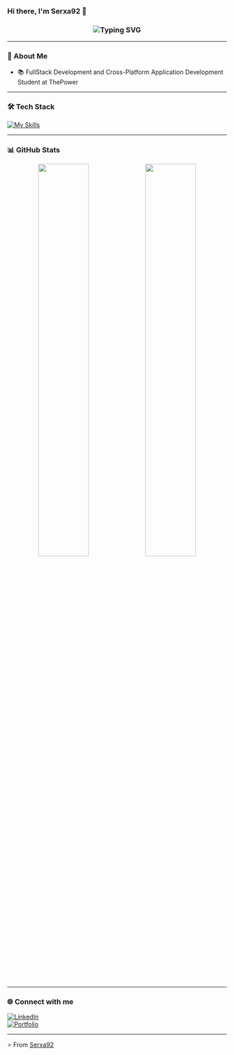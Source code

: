 ### Hi there, I'm Serxa92 👋

<!-- Typing effect -->
<h3 align="center">
  <img src="https://readme-typing-svg.herokuapp.com?font=Fira+Code&size=22&pause=1000&color=F70000&center=true&vCenter=true&multiline=true&width=600&height=60&lines=Fullstack+Developer;Passionate+about+Tech;Always+Learning" alt="Typing SVG" />
</h3>

---

### 🚀 About Me


- 📚 FullStack Development and Cross-Platform Application Development Student at ThePower
  


---

### 🛠️ Tech Stack

[![My Skills](https://skillicons.dev/icons?i=js,html,css,vite)](https://skillicons.dev)


---

### 📊 GitHub Stats

<p align="center">
  <img width="48%" src="https://github-readme-stats.vercel.app/api?username=serxa92&show_icons=true&theme=radical" />
  <img width="48%" src="https://github-readme-streak-stats.herokuapp.com/?user=serxa92&theme=radical" />
</p>

---


### 🌐 Connect with me

[![LinkedIn](https://img.shields.io/badge/-LinkedIn-blue?style=flat&logo=linkedin)](https://www.linkedin.com/in/sergio-agulla/)  
[![Portfolio](https://img.shields.io/badge/-Portfolio-black?style=flat&logo=web&logoColor=white)](https://sergioagulla.vercel.app/)


---

⭐️ From [Serxa92](https://github.com/serxa92)


